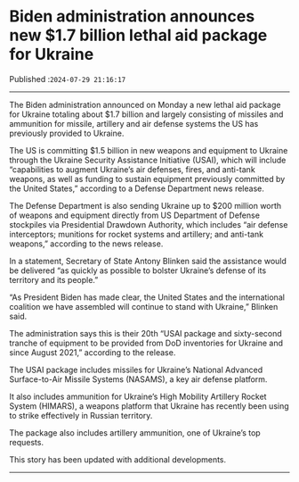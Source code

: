# Biden administration announces new $1.7 billion lethal aid package for Ukraine

Published :`2024-07-29 21:16:17`

---

The Biden administration announced on Monday a new lethal aid package for Ukraine totaling about $1.7 billion and largely consisting of missiles and ammunition for missile, artillery and air defense systems the US has previously provided to Ukraine.

The US is committing $1.5 billion in new weapons and equipment to Ukraine through the Ukraine Security Assistance Initiative (USAI), which will include “capabilities to augment Ukraine’s air defenses, fires, and anti-tank weapons, as well as funding to sustain equipment previously committed by the United States,” according to a Defense Department news release.

The Defense Department is also sending Ukraine up to $200 million worth of weapons and equipment directly from US Department of Defense stockpiles via Presidential Drawdown Authority, which includes “air defense interceptors; munitions for rocket systems and artillery; and anti-tank weapons,” according to the news release.

In a statement, Secretary of State Antony Blinken said the assistance would be delivered “as quickly as possible to bolster Ukraine’s defense of its territory and its people.”

“As President Biden has made clear, the United States and the international coalition we have assembled will continue to stand with Ukraine,” Blinken said.

The administration says this is their 20th “USAI package and sixty-second tranche of equipment to be provided from DoD inventories for Ukraine and since August 2021,” according to the release.

The USAI package includes missiles for Ukraine’s National Advanced Surface-to-Air Missile Systems (NASAMS), a key air defense platform.

It also includes ammunition for Ukraine’s High Mobility Artillery Rocket System (HIMARS), a weapons platform that Ukraine has recently been using to strike effectively in Russian territory.

The package also includes artillery ammunition, one of Ukraine’s top requests.

This story has been updated with additional developments.

---

